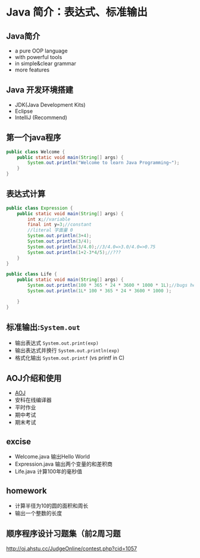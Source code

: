 #  Java 简介：表达式、标准输出 #
## Java简介

- a pure OOP language
- with powerful tools
- in simple&clear grammar 
- more features

## Java 开发环境搭建
- JDK(Java Development Kits)
- Eclipse
- IntelliJ (Recommend)


## 第一个java程序
```Java
public class Welcome {
	public static void main(String[] args) {
		System.out.println("Welcome to learn Java Programming~");
	}
}

```
## 表达式计算
```Java
public class Expression {
	public static void main(String[] args) {
		int x;//variable
		final int y=3;//constant
		//literal 字面量 0
		System.out.println(3+4);
		System.out.println(3/4);
		System.out.println(3/4.0);//3/4.0=>3.0/4.0=>0.75
		System.out.println(1+2-3*4/5);//???
	}
}
```
```Java
public class Life {
	public static void main(String[] args) {
		System.out.println(100 * 365 * 24 * 3600 * 1000 * 1L);//bugs here
		System.out.println(1L* 100 * 365 * 24 * 3600 * 1000 );

	}
}
```
## 标准输出:```System.out```
- 输出表达式 ```System.out.print(exp)```
- 输出表达式并换行 ```System.out.println(exp)```
- 格式化输出 ```System.out.printf``` (vs printf in C)
## AOJ介绍和使用
- [AOJ](http://acm.ahstu.cc)
- 安科在线编译器 
- 平时作业
- 期中考试
- 期末考试
## excise
- Welcome.java 输出Hello World
- Expression.java 输出两个变量的和差积商
- Life.java 计算100年的毫秒值
## homework
- 计算半径为10的圆的面积和周长
- 输出一个整数的长度

## 顺序程序设计习题集（前2周习题
http://oj.ahstu.cc/JudgeOnline/contest.php?cid=1057